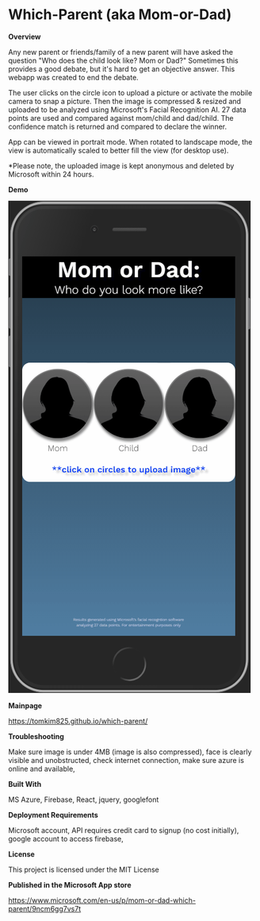 # Which-Parent (aka Mom-or-Dad)

**Overview**

Any new parent or friends/family of a new parent will have asked the question "Who does the child look like? Mom or Dad?" Sometimes this provides a good debate, but it's hard to get an objective answer. This webapp was created to end the debate.

The user clicks on the circle icon to upload a picture or activate the mobile camera to snap a picture. Then the image is compressed & resized and uploaded to be analyzed using Microsoft's Facial Recognition AI. 27 data points are used and compared against mom/child and dad/child. The confidence match is returned and compared to declare the winner. 

App can be viewed in portrait mode. When rotated to landscape mode, the view is automatically scaled to better fill the view (for desktop use).

*Please note, the uploaded image is kept anonymous and deleted by Microsoft within 24 hours. 

**Demo**

![which-parent demo gif](/demo.gif)

**Mainpage**

https://tomkim825.github.io/which-parent/


**Troubleshooting** 

Make sure image is under 4MB (image is also compressed), 
face is clearly visible and unobstructed, 
check internet connection, 
make sure azure is online and available,

**Built With**  

MS Azure, Firebase, React, jquery, googlefont

**Deployment Requirements**

Microsoft account, API requires credit card to signup (no cost initially), 
google account to access firebase, 

**License**

This project is licensed under the MIT License

**Published in the Microsoft App store**

https://www.microsoft.com/en-us/p/mom-or-dad-which-parent/9ncm6gg7vs7t

